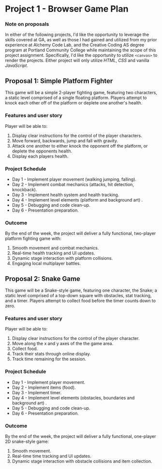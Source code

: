# Project 1 - Browser Game Plan

### Note on proposals
In either of the following projects, I'd like the opportunity to leverage the skills covered at GA, as well as those I had gained and utilized from my prior experience at Alchemy Code Lab, and the Creative Coding AS degree program at Portland Community College while maintaining the scope of this project assignment. Specifically, I'd like the opportunity to utilize `<canvas>` to render the projects. Either project will only utilize *HTML*, *CSS* and vanilla *JavaScript*.


## Proposal 1: Simple Platform Fighter

This game will be a simple 2-player fighting game, featuring two characters, a static level comprised of a single floating platform. Players attempt to knock each other off of the platform or deplete one another's health.

### Features and user story

Player will be able to:

1. Display clear instructions for the control of the player characters.
1. Move forward, backwards, jump and fall with gravity.
1. Attack one another to either knock the opponent off the platform, or deplete the opponents health.
1. Display each players health.

### Project Schedule

* Day 1 - Implement player movement (walking jumping, falling).
* Day 2 - Implement combat mechanics (attacks, hit detection, knockback).
* Day 3 - Implement health system and health tracking.
* Day 4 - Implement level elements (platform and background art) .
* Day 5 - Debugging and  code clean-up.
* Day 6 - Presentation preparation.

### Outcome

By the end of the week, the project will deliver a fully functional, two-player platform fighting game with:

1. Smooth movement and combat mechanics.
1. Real-time health tracking and UI updates.
1. Dynamic stage interaction with platform collisions.
1. Engaging local multiplayer battles.

## Proposal 2: Snake Game

This game will be a Snake-style game, featuring one character, the Snake; a static level comprised of a top-down square with obstacles, stat tracking, and a timer. Players attempt to collect food before the timer counts down to zero.

### Features and user story

Player will be able to:

1. Display clear instructions for the control of the player character.
1. Move along the x and y axes of the the game area.
1. Collect food.
1. Track their stats through online display.
1. Track time remaining for the session.

### Project Schedule

* Day 1 - Implement player movement.
* Day 2 - Implement items (food).
* Day 3 - Implement timer.
* Day 4 - Implement level elements (obstacles, boundaries and background art) .
* Day 5 - Debugging and  code clean-up.
* Day 6 - Presentation preparation.

### Outcome

By the end of the week, the project will deliver a fully functional, one-player 2D snake-style game:

1. Smooth movement.
1. Real-time time tracking and UI updates.
1. Dynamic stage interaction with obstacle collisions and item collection.
